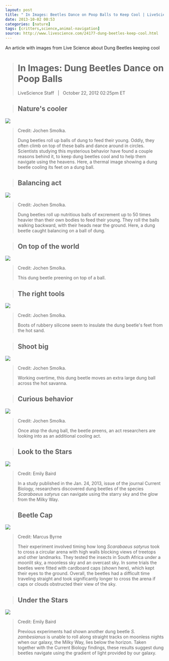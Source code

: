 ```yaml
---
layout: post
title: " In Images: Beetles Dance on Poop Balls to Keep Cool | LiveScience "
date: 2013-10-02 00:53
categories: [nature]
tags: [critters,science,animal-navigation]
source: http://www.livescience.com/24177-dung-beetles-keep-cool.html
---
```

An article with images from Live Science about Dung Beetles keeping cool


> In Images: Dung Beetles Dance on Poop Balls
> ===========================================
>
> LiveScience Staff   |   October 22, 2012 02:25pm ET



> Nature's cooler
> ---------------

![](http://i.livescience.com/images/i/000/032/430/i02/beetle-on-ball-thermal.jpg?1350929994)

>
> Credit: Jochen Smolka.
>
> Dung beetles roll up balls of dung to feed their young. Oddly, they often climb on top of these balls and dance around in circles. Scientists studying this mysterious behavior have found a couple reasons behind it, to keep dung beetles cool and to help them navigate using the heavens. Here, a thermal image showing a dung beetle cooling its feet on a dung ball.


> Balancing act
> -------------

![](http://i.livescience.com/images/i/000/032/433/i02/beetle-on-ball.jpg?1350930626)

>
> Credit: Jochen Smolka.
>
> Dung beetles roll up nutritious balls of excrement up to 50 times heavier than their own bodies to feed their young. They roll the balls walking backward, with their heads near the ground. Here, a dung beetle caught balancing on a ball of dung.


> On top of the world
> -------------------
>

![](http://i.livescience.com/images/i/000/032/434/i02/beetle-preening.jpg?1350930741)

> Credit: Jochen Smolka.
>
> This dung beetle preening on top of a ball.

> The right tools
> ---------------

![](http://i.livescience.com/images/i/000/032/435/i02/beetle-with-boots.jpg?1350930946)

>
> Credit: Jochen Smolka.
>
> Boots of rubbery silicone seem to insulate the dung beetle's feet from the hot sand.

> Shoot big
> ---------

![](http://i.livescience.com/images/i/000/032/436/i02/dung-beetle-giant-ball.jpg?1350931334)

>
> Credit: Jochen Smolka.
>
> Working overtime, this dung beetle moves an extra large dung ball across the hot savanna.

> Curious behavior
> ----------------

![](http://i.livescience.com/images/i/000/032/439/i02/dung-beetle-preening.jpg?1350931612)

>
> Credit: Jochen Smolka.
>
> Once atop the dung ball, the beetle preens, an act researchers are looking into as an additional cooling act.

> Look to the Stars
> -----------------

![](http://i.livescience.com/images/i/000/035/921/i02/dung-beetle-milky-way.jpg?1359041995)

>
> Credit: Emily Baird
>
> In a study published in the Jan. 24, 2013, issue of the journal Current Biology, researchers discovered dung beetles of the species *Scarabaeus satyrus* can navigate using the starry sky and the glow from the Milky Way.
>

> Beetle Cap
> ----------

![](http://i.livescience.com/images/i/000/035/922/i02/dung-beetle-head-shield.jpg?1359042080)

>
> Credit: Marcus Byrne
>
> Their experiment involved timing how long *Scarabaeus satyrus* took to cross a circular arena with high walls blocking views of treetops and other landmarks. They tested the insects in South Africa under a moonlit sky, a moonless sky and an overcast sky. In some trials the beetles were fitted with cardboard caps (shown here), which kept their eyes to the ground. Overall, the beetles had a difficult time traveling straight and took significantly longer to cross the arena if caps or clouds obstructed their view of the sky.

> Under the Stars
> ---------------

![](http://i.livescience.com/images/i/000/035/923/i02/dung-beetle-milky-way-2.jpg?1359042139)

>
> Credit: Emily Baird
>
> Previous experiments had shown another dung beetle *S. zambesianus* is unable to roll along straight tracks on moonless nights when our galaxy, the Milky Way, lies below the horizon. Taken together with the Current Biology findings, these results suggest dung beetles navigate using the gradient of light provided by our galaxy.
>
